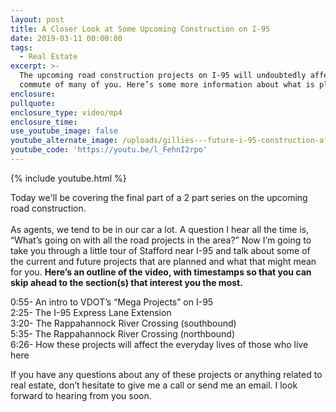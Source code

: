 ```yaml
---
layout: post
title: A Closer Look at Some Upcoming Construction on I-95
date: 2019-03-11 00:00:00
tags:
  - Real Estate
excerpt: >-
  The upcoming road construction projects on I-95 will undoubtedly affect the
  commute of many of you. Here’s some more information about what is planned.
enclosure:
pullquote:
enclosure_type: video/mp4
enclosure_time:
use_youtube_image: false
youtube_alternate_image: /uploads/gillies---future-i-95-construction-affect-your-commute-youtube.jpg
youtube_code: 'https://youtu.be/l_FehnI2rpo'
---
```


{% include youtube.html %}

Today we'll be covering the final part of a 2 part series on the upcoming road construction.&nbsp;<br><br>As agents, we tend to be in our car a lot. A question I hear all the time is, “What’s going on with all the road projects in the area?” Now I’m going to take you through a little tour of Stafford near I-95 and talk about some of the current and future projects that are planned and what that might mean for you. **Here’s an outline of the video, with timestamps so that you can skip ahead to the section(s) that interest you the most.**

0:55- An intro to VDOT’s “Mega Projects” on I-95<br>2:25- The I-95 Express Lane Extension<br>3:20- The Rappahannock River Crossing (southbound)<br>5:35- The Rappahannock River Crossing (northbound)<br>6:26- How these projects will affect the everyday lives of those who live here

If you have any questions about any of these projects or anything related to real estate, don’t hesitate to give me a call or send me an email. I look forward to hearing from you soon.<br>&nbsp;
